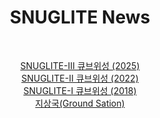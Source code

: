 ---
title: |-
    SNUGLITE News

subtitle: 
  |-
  </br>
    <figure style="text-align: center;">
      <a href="/project/snuglite-iii/">SNUGLITE-III 큐브위성 (2025) </a> </br>
      <a href="/project/snuglite-ii/">SNUGLITE-II 큐브위성 (2022) </a> </br>
      <a href="/project/snuglite-i/">SNUGLITE-I 큐브위성 (2018)</a> </br>
      <a href="/project/groundstation/">지상국(Ground Sation)</a> </br>
    </figure>
  </br>
  </br>

# summary: My courses
# type: landing
view: compact #추가됨

# Optional header image (relative to `assets/media/` folder).
banner:
  caption: ''
  image: ''

---